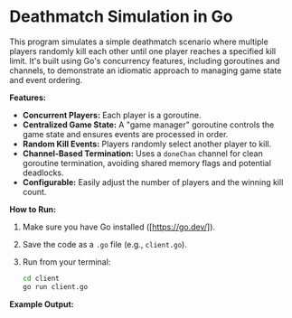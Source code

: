 # Deathmatch Simulation in Go

This program simulates a simple deathmatch scenario where multiple players randomly kill each other until one player reaches a specified kill limit. It's built using Go's concurrency features, including goroutines and channels, to demonstrate an idiomatic approach to managing game state and event ordering.

**Features:**

*   **Concurrent Players:** Each player is a goroutine.
*   **Centralized Game State:** A "game manager" goroutine controls the game state and ensures events are processed in order.
*   **Random Kill Events:** Players randomly select another player to kill.
*   **Channel-Based Termination:** Uses a `doneChan` channel for clean goroutine termination, avoiding shared memory flags and potential deadlocks.
*   **Configurable:** Easily adjust the number of players and the winning kill count.

**How to Run:**

1. Make sure you have Go installed ([https://go.dev/]).
2. Save the code as a `.go` file (e.g., `client.go`).
3. Run from your terminal:

    ```bash
    cd client
    go run client.go
    ```

**Example Output:**
